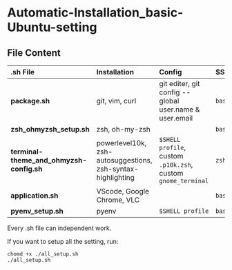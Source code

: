# Automatic-Installation_basic-Ubuntu-setting

## File Content

| .sh File                                 | Installation                                                | Config                                                        | $Shell |
| :--------------------------------------- | :---------------------------------------------------------- | :------------------------------------------------------------ | ------ |
| **package.sh**                           | git, vim, curl                                              | git editer, git config --global user.name & user.email        | `bash` |
| **zsh_ohmyzsh_setup.sh**                 | zsh, oh-my-zsh                                              |                                                               | `bash` |
| **terminal-theme_and_ohmyzsh-config.sh** | powerlevel10k, zsh-autosuggestions, zsh-syntax-highlighting | `$SHELL profile`, custom `.p10k.zsh`, custom `gnome_terminal` | `zsh`  |
| **application.sh**                       | VScode, Google Chrome, VLC                                  |                                                               | `bash` |
| **pyenv_setup.sh**                       | pyenv                                                       | `$SHELL profile`                                              | `bash` |

Every .sh file can independent work.

If you want to setup all the setting, run:

```shell
chomd +x ./all_setup.sh
./all_setup.sh
```
